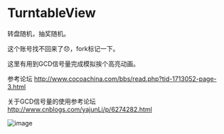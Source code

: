 # TurntableView
转盘随机，抽奖随机。

这个账号找不回来了😞，fork标记一下。

这里有用到GCD信号量完成模拟挨个高亮动画。

参考论坛
http://www.cocoachina.com/bbs/read.php?tid-1713052-page-3.html

关于GCD信号量的使用参考论坛
http://www.cnblogs.com/yajunLi/p/6274282.html

![image](https://github.com/QCQ007/TurntableView/blob/master/QQ20180301-183629-HD.gif?raw=true)
